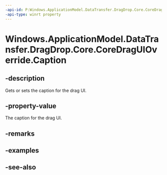 ----api-id: P:Windows.ApplicationModel.DataTransfer.DragDrop.Core.CoreDragUIOverride.Caption
-api-type: winrt property
---<!-- Property syntaxpublic string Caption { get;  set; }--># Windows.ApplicationModel.DataTransfer.DragDrop.Core.CoreDragUIOverride.Caption## -descriptionGets or sets the caption for the drag UI.## -property-valueThe caption for the drag UI.## -remarks## -examples## -see-also